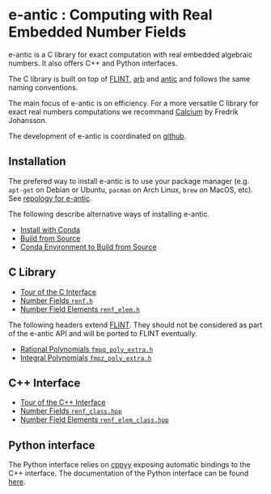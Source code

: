 # e-antic : Computing with Real Embedded Number Fields

e-antic is a C library for exact computation with real embedded algebraic
numbers. It also offers C++ and Python interfaces.

The C library is built on top of [FLINT](https://flintlib.org/),
[arb](https://fredrikj.net/arb/) and [antic](https://github.com/wbhart/antic)
and follows the same naming conventions.

The main focus of e-antic is on efficiency. For a more versatile C
library for exact real numbers computations we recommand
[Calcium](https://fredrikj.net/calcium/) by Fredrik Johansson.

The development of e-antic is coordinated on [github](https://github.com/flatsurf/e-antic).

## Installation

The prefered way to install e-antic is to use your package manager (e.g.
`apt-get` on Debian or Ubuntu, `pacman` on Arch Linux, `brew` on MacOS, etc).
See [repology for e-antic](https://repology.org/project/e-antic/packages).

The following describe alternative ways of installing e-antic.

* [Install with Conda](install_in_conda)
* [Build from Source](https://github.com/flatsurf/e-antic/#build-from-the-source-code-repository-or-a-tarball)
* [Conda Environment to Build from Source](https://github.com/flatsurf/e-antic/#build-with-conda-dependencies)

## C Library

* [Tour of the C Interface](overview_c)
* [Number Fields `renf.h`](doc_renf_h)
* [Number Field Elements `renf_elem.h`](doc_renf_elem_h)

The following headers extend [FLINT](https://flintlib.org/). They should not
be considered as part of the e-antic API and will be ported to FLINT
eventually.

* [Rational Polynomials `fmpq_poly_extra.h`](doc_fmpq_poly_extra_h)
* [Integral Polynomials `fmpz_poly_extra.h`](doc_fmpz_poly_extra_h)

## C++ Interface

* [Tour of the C++ Interface](overview_cxx)
* [Number Fields `renf_class.hpp`](doc_renf_class_hpp)
* [Number Field Elements `renf_elem_class.hpp`](doc_renf_elem_class_hpp)

## Python interface

The Python interface relies on [cppyy](https://cppyy.readthedocs.io/en/latest/)
exposing automatic bindings to the C++ interface. The documentation of the
Python interface can be found [here](/pyeantic).
